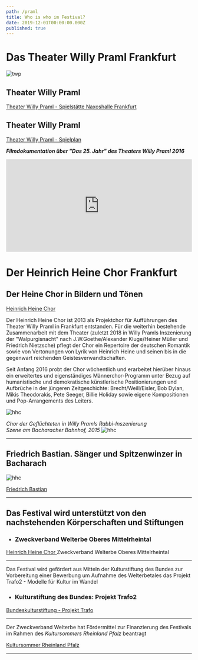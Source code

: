 ```yaml
---
path: /praml
title: Who is who im Festival?
date: 2019-12-01T00:00:00.000Z
published: true
---
```


# Das Theater Willy Praml Frankfurt
 
![twp](/DSC_0185.jpg)
 
## Theater Willy Praml

<a class="links" href="http://theaterwillypraml.de/Naxoshalle" target="_blank" rel="noopener noreferrer">
Theater Willy Praml - Spielstätte Naxoshalle Frankfurt
  </a>

## Theater Willy Praml 
<a class="links" href="http://theaterwillypraml.de" target="_blank" rel="noopener noreferrer">
Theater Willy Praml - Spielplan
  </a>


***Filmdokumentation über "Das 25. Jahr" des Theaters Willy Praml 2016***   
<iframe width="100%" height="250px" src="https://www.youtube.com/embed/DBoc4YrDGWk" frameborder="0" allow="accelerometer; autoplay; encrypted-media; gyroscope; picture-in-picture" allowfullscreen></iframe>

# Der Heinrich Heine Chor Frankfurt
 
 ## Der Heine Chor in Bildern und Tönen
<a class="links" href="http://heinrich-heine-chor.de/bild-und-ton.htm" target="_blank" rel="noopener noreferrer">
Heinrich Heine Chor
  </a>


Der Heinrich Heine Chor ist 2013 als Projektchor für Aufführungen des Theater Willy Praml in Frankfurt entstanden. Für die weiterhin bestehende  Zusammenarbeit mit dem Theater (zuletzt 2018 in Willy Pramls Inszenierung der "Walpurgisnacht" nach J.W.Goethe/Alexander Kluge/Heiner Müller und Friedrich Nietzsche) pflegt der Chor ein Repertoire der deutschen Romantik sowie von Vertonungen von Lyrik von Heinrich Heine und seinen bis in die gegenwart reichenden Geistesverwandtschaften.  

 Seit Anfang 2016 probt der Chor wöchentlich und erarbeitet hierüber hinaus ein erweitertes und eigenständiges Männerchor-Programm unter Bezug auf humanistische und demokratische künstlerische Positionierungen  und Aufbrüche in der jüngeren Zeitgeschichte: Brecht/Weill/Eisler, Bob Dylan, Mikis Theodorakis, Pete Seeger, Billie Holiday sowie eigene Kompositionen und Pop-Arrangements des Leiters.

 ![hhc](/hhc-p.jpg)

 *Chor der Geflüchteten in Willy Pramls Rabbi-Inszenierung   
 Szene am Bacharacher Bahnhof, 2015*
  ![hhc](/bf8.jpg)    
  
  ---   
  

## Friedrich Bastian. Sänger und Spitzenwinzer in Bacharach  
 ![hhc](/f_bastian.jpg)

<a class="links" href="http://www.weingut-bastian-bacharach.de/friedrich-bastian/" target="_blank" rel="noopener noreferrer">
Friedrich Bastian
  </a>
   

---   


## Das Festival wird unterstützt von den nachstehenden Körperschaften und Stiftungen    
    
       

- ### Zweckverband Welterbe Oberes Mittelrheintal
 <a class="links" href="http://www.zv-welterbe.de" target="_blank" rel="noopener noreferrer">
Heinrich Heine Chor
  </a>
 Zweckverband Welterbe Oberes Mittelrheintal 
 
 ---   
 
 
Das Festival wird gefördert aus Mitteln der Kulturstiftung des Bundes zur Vorbereitung einer Bewerbung um Aufnahme des Welterbetales das Projekt Trafo2 - Modelle für Kultur im Wandel

- ### Kulturstiftung des Bundes: Projekt Trafo2


<a class="links" href="https://www.kulturstiftung-des-bundes.de/de/projekte/nachhaltigkeit_und_zukunft/detail/trafo_2.html" target="_blank" rel="noopener noreferrer">
Bundeskulturstiftung - Projekt Trafo
  </a>   
  
  ---   
  
  
Der Zweckverband Welterbe hat Fördermittel zur Finanzierung des Festivals im Rahmen des *Kultursommers Rheinland Pfalz* beantragt 
 
<a class="links" href="http://www.kultursommer.de/heimaten2019" target="_blank" rel="noopener noreferrer">
Kultursommer Rheinland Pfalz
  </a>   
  
  ---   
  
  

 
 
